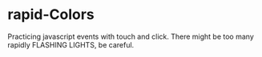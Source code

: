 # rapid-Colors

Practicing javascript events with touch and click. There might be too many rapidly FLASHING LIGHTS, be careful.
